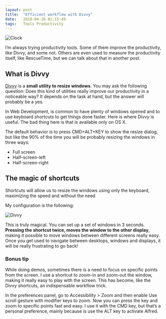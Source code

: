 ```yaml
---
layout: post
title:  "Efficient workflow with Divvy"
date:   2018-04-16 01:15:49
tags:   Tools Productivity
---
```


![Clock](http://f.cl.ly/items/0q0N3W1p3O0A0v0I3a3k/clock.jpg)

I’m always trying productivity tools. Some of them improve the productivity, like Divvy, and some not. Others are even used to measure the productivity itself, like RescueTime, but we can talk about that in another post.


## What is Divvy
[Divvy](https://mizage.com/divvy/) is a **small utility to resize windows**. You may ask the following question: Does this kind of utilities really improve our productivity in a noticeable way? It depends on the task at hand, but the answer will probably be a yes.

In Web Development, is common to have plenty of windows opened and to use keyboard shortcuts to get things done faster. Here is where Divvy is useful. The bad thing here is that is available only on OS X.

The default behavior is to press CMD+ALT+KEY to show the resize dialog, but like the 90% of the time you will be probably resizing the windows in three ways:

- Full screen
- Half-screen-left
- Half-screen-right

## The magic of shortcuts
Shortcuts will allow us to resize the windows using only the keyboard, maximizing the speed and without the need

My configuration is the following:

![Divvy](http://f.cl.ly/items/1i0z2I201P3g0Z1f0m27/divvy.png)

This is truly magical. You can set up a set of windows in 3 seconds. **Pressing the shortcut twice, moves the window to the other display**, making it possible to move windows between different screens really easy. Once you get used to navigate between desktops, windows and displays, it will be really frustrating to go back!


### Bonus tip
While doing demos, sometimes there is a need to focus on specific points from the screen. I use a shortcut to zoom-in and zoom-out the window, making it really easy to play with the screen. This has become, like the Divvy shortcuts, an indispensable workflow trick.

In the preferences panel, go to Accessibility > Zoom and then enable Use scroll gesture with modifier keys to zoom. Now you can press the key and zoom to specific points fast and easy. I use it with the CMD key, but that’s a personal preference, mainly because is use the ALT key to activate Alfred.


